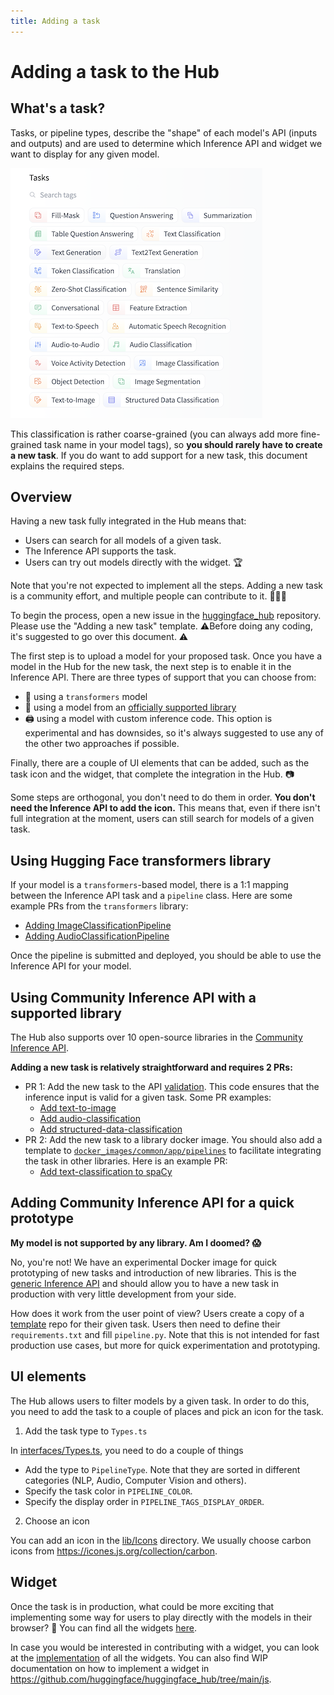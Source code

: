 ```yaml
---
title: Adding a task
---
```


# Adding a task to the Hub

## What's a task?

Tasks, or pipeline types, describe the "shape" of each model's API (inputs and outputs) and are used to determine which Inference API and widget we want to display for any given model. 

![/docs/assets/hub/tasks.png](/docs/assets/hub/tasks.png)

This classification is rather coarse-grained (you can always add more fine-grained task name in your model tags), so **you should rarely have to create a new task**. If you do want to add support for a new task, this document explains the required steps.

## Overview

Having a new task fully integrated in the Hub means that:
* Users can search for all models of a given task.
* The Inference API supports the task.
* Users can try out models directly with the widget. 🏆

Note that you're not expected to implement all the steps. Adding a new task is a community effort, and multiple people can contribute to it. 🧑‍🤝‍🧑

To begin the process, open a new issue in the [huggingface_hub](https://github.com/huggingface/huggingface_hub/issues) repository. Please use the "Adding a new task" template. ⚠️Before doing any coding, it's suggested to go over this document. ⚠️

The first step is to upload a model for your proposed task. Once you have a model in the Hub for the new task, the next step is to enable it in the Inference API. There are three types of support that you can choose from:

* 🤗 using a `transformers` model
* 🐳 using a model from an [officially supported library](/docs/hub/libraries)
* 🖨️ using a model with custom inference code. This option is experimental and has downsides, so it's always suggested to use any of the other two approaches if possible.

Finally, there are a couple of UI elements that can be added, such as the task icon and the widget, that complete the integration in the Hub. 📷 

Some steps are orthogonal, you don't need to do them in order. **You don't need the Inference API to add the icon.** This means that, even if there isn't full integration at the moment, users can still search for models of a given task.

## Using Hugging Face transformers library

If your model is a `transformers`-based model, there is a 1:1 mapping between the Inference API task and a `pipeline` class. Here are some example PRs from the `transformers` library:
* [Adding ImageClassificationPipeline](https://github.com/huggingface/transformers/pull/11598)
* [Adding AudioClassificationPipeline](https://github.com/huggingface/transformers/pull/13342)

Once the pipeline is submitted and deployed, you should be able to use the Inference API for your model.

## Using Community Inference API with a supported library

The Hub also supports over 10 open-source libraries in the [Community Inference API](https://github.com/huggingface/huggingface_hub/tree/main/api-inference-community). 

**Adding a new task is relatively straightforward and requires 2 PRs:**
* PR 1: Add the new task to the API [validation](https://github.com/huggingface/huggingface_hub/blob/main/api-inference-community/api_inference_community/validation.py). This code ensures that the inference input is valid for a given task. Some PR examples:
    * [Add text-to-image](https://github.com/huggingface/huggingface_hub/commit/5f040a117cf2a44d704621012eb41c01b103cfca#diff-db8bbac95c077540d79900384cfd524d451e629275cbb5de7a31fc1cd5d6c189)
    * [Add audio-classification](https://github.com/huggingface/huggingface_hub/commit/141e30588a2031d4d5798eaa2c1250d1d1b75905#diff-db8bbac95c077540d79900384cfd524d451e629275cbb5de7a31fc1cd5d6c189)
    * [Add structured-data-classification](https://github.com/huggingface/huggingface_hub/commit/dbea604a45df163d3f0b4b1d897e4b0fb951c650#diff-db8bbac95c077540d79900384cfd524d451e629275cbb5de7a31fc1cd5d6c189)
* PR 2: Add the new task to a library docker image. You should also add a template to [`docker_images/common/app/pipelines`](https://github.com/huggingface/huggingface_hub/tree/main/api-inference-community/docker_images/common/app/pipelines) to facilitate integrating the task in other libraries. Here is an example PR:
    * [Add text-classification to spaCy](https://github.com/huggingface/huggingface_hub/commit/6926fd9bec23cb963ce3f58ec53496083997f0fa#diff-3f1083a92ca0047b50f9ad2d04f0fe8dfaeee0e26ab71eb8835e365359a1d0dc)

## Adding Community Inference API for a quick prototype

**My model is not supported by any library. Am I doomed? 😱**

No, you're not! We have an experimental Docker image for quick prototyping of new tasks and introduction of new libraries. This is the [generic Inference API](https://github.com/huggingface/huggingface_hub/tree/main/api-inference-community/docker_images/generic) and should allow you to have a new task in production with very little development from your side.

How does it work from the user point of view? Users create a copy of a [template](https://huggingface.co/templates) repo for their given task. Users then need to define their `requirements.txt` and fill `pipeline.py`. Note that this is not intended for fast production use cases, but more for quick experimentation and prototyping.


## UI elements

The Hub allows users to filter models by a given task. In order to do this, you need to add the task to a couple of places and pick an icon for the task.

1. Add the task type to `Types.ts`

In [interfaces/Types.ts](https://github.com/huggingface/huggingface_hub/blob/main/js/src/lib/interfaces/Types.ts), you need to do a couple of things

* Add the type to `PipelineType`. Note that they are sorted in different categories (NLP, Audio, Computer Vision and others).
* Specify the task color in `PIPELINE_COLOR`. 
* Specify the display order in `PIPELINE_TAGS_DISPLAY_ORDER`.

2. Choose an icon

You can add an icon in the [lib/Icons](https://github.com/huggingface/huggingface_hub/tree/main/js/src/lib/Icons) directory. We usually choose carbon icons from https://icones.js.org/collection/carbon. 


## Widget

Once the task is in production, what could be more exciting that implementing some way for users to play directly with the models in their browser? 🤩 You can find all the widgets [here](https://huggingface-widgets.netlify.app/). 

In case you would be interested in contributing with a widget, you can look at the [implementation](https://github.com/huggingface/huggingface_hub/tree/main/js/src/lib/components/InferenceWidget/widgets) of all the widgets. You can also find WIP documentation on how to implement a widget in https://github.com/huggingface/huggingface_hub/tree/main/js. 